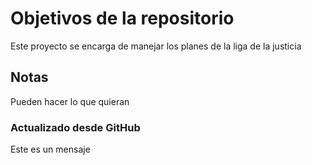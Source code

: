 # Objetivos de la repositorio

Este proyecto se encarga de manejar los planes de la liga de la justicia

## Notas
Pueden hacer lo que quieran

### Actualizado desde GitHub
Este es un mensaje
 
